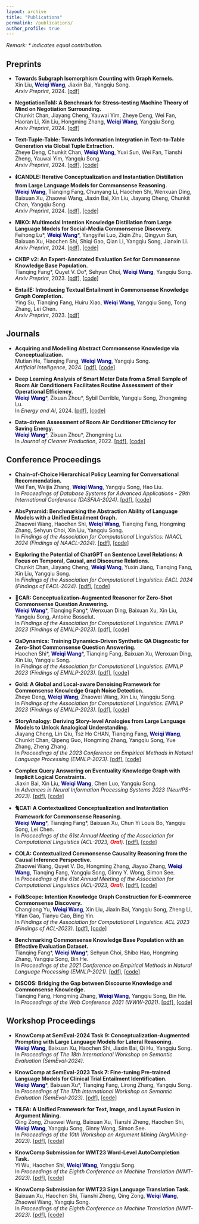 ```yaml
---
layout: archive
title: "Publications"
permalink: /publications/
author_profile: true
---
```


*Remark: \* indicates equal contribution.*

## Preprints
- **Towards Subgraph Isomorphism Counting with Graph Kernels.**\
Xin Liu, <span style="color:darkblue">**Weiqi Wang**</span>, Jiaxin Bai, Yangqiu Song.\
*Arxiv Preprint*, 2024. [[pdf]](https://arxiv.org/pdf/2405.07497)

- **NegotiationToM: A Benchmark for Stress-testing Machine Theory of Mind on Negotiation Surrounding.**\
Chunkit Chan, Jiayang Cheng, Yauwai Yim, Zheye Deng, Wei Fan, Haoran Li, Xin Liu, Hongming Zhang, <span style="color:darkblue">**Weiqi Wang**</span>, Yangqiu Song.\
*Arxiv Preprint*, 2024. [[pdf]](https://arxiv.org/pdf/2404.13627.pdf)

- **Text-Tuple-Table: Towards Information Integration in Text-to-Table Generation via Global Tuple Extraction.**\
Zheye Deng, Chunkit Chan, <span style="color:darkblue">**Weiqi Wang**</span>, Yuxi Sun, Wei Fan, Tianshi Zheng, Yauwai Yim, Yangqiu Song.\
*Arxiv Preprint*, 2024. [[pdf]](https://arxiv.org/pdf/2404.14215.pdf), [[code]](https://github.com/HKUST-KnowComp/LiveSum-TTT)

- **🕯️CANDLE: Iterative Conceptualization and Instantiation Distillation from Large Language Models for Commonsense Reasoning.**\
<span style="color:darkblue">**Weiqi Wang**</span>, Tianqing Fang, Chunyang Li, Haochen Shi, Wenxuan Ding, Baixuan Xu, Zhaowei Wang, Jiaxin Bai, Xin Liu, Jiayang Cheng, Chunkit Chan, Yangqiu Song.\
*Arxiv Preprint*, 2024. [[pdf]](https://arxiv.org/pdf/2401.07286.pdf), [[code]](https://github.com/HKUST-KnowComp/CANDLE)

- **MIKO: Multimodal Intention Knowledge Distillation from Large Language Models for Social-Media Commonsense Discovery.**\
Feihong Lu\*, <span style="color:darkblue">**Weiqi Wang**</span>\*, Yangyifei Luo, Ziqin Zhu, Qingyun Sun, Baixuan Xu, Haochen Shi, Shiqi Gao, Qian Li, Yangqiu Song, Jianxin Li.\
*Arxiv Preprint*, 2024. [[pdf]](https://arxiv.org/pdf/2402.18169.pdf), [[code]](https://github.com/zzq2000/MIKO)

- **CKBP v2: An Expert-Annotated Evaluation Set for Commonsense Knowledge Base Population.**\
Tianqing Fang\*, Quyet V. Do\*, Sehyun Choi, <span style="color:darkblue">**Weiqi Wang**</span>, Yangqiu Song.\
*Arxiv Preprint*, 2023. [[pdf]](https://arxiv.org/pdf/2304.10392.pdf), [[code]](https://github.com/HKUST-KnowComp/CSKB-Population)

- **EntailE: Introducing Textual Entailment in Commonsense Knowledge Graph Completion.**\
Ying Su, Tianqing Fang, Huiru Xiao, <span style="color:darkblue">**Weiqi Wang**</span>, Yangqiu Song, Tong Zhang, Lei Chen.\
*Arxiv Preprint*, 2023. [[pdf]](https://arxiv.org/pdf/2402.09666.pdf)

## Journals

- **Acquiring and Modelling Abstract Commonsense Knowledge via Conceptualization.**\
Mutian He, Tianqing Fang, <span style="color:darkblue">**Weiqi Wang**</span>, Yangqiu Song.\
*Artificial Intelligence*, 2024. [[pdf]](https://arxiv.org/pdf/2206.01532.pdf), [[code]](https://github.com/HKUST-KnowComp/atomic-conceptualization)

- **Deep Learning Analysis of Smart Meter Data from a Small Sample of Room Air Conditioners Facilitates Routine Assessment of their Operational Efficiency.**\
<span style="color:darkblue">**Weiqi Wang**</span>\*, Zixuan Zhou\*, Sybil Derrible, Yangqiu Song, Zhongming Lu.\
In *Energy and AI*, 2024. [[pdf]](https://doi.org/10.1016/j.egyai.2024.100338), [[code]](https://github.com/MighTy-Weaver/SMD4RAC_Detection)

- **Data-driven Assessment of Room Air Conditioner Efficiency for Saving Energy.**\
<span style="color:darkblue">**Weiqi Wang**</span>\*, Zixuan Zhou\*, Zhongming Lu.\
In *Journal of Cleaner Production*, 2022. [[pdf]](https://doi.org/10.1016/j.jclepro.2022.130615), [[code]](https://github.com/MighTy-Weaver/Inefficient-AC-detection)

## Conference Proceedings
- **Chain-of-Choice Hierarchical Policy Learning for Conversational Recommendation.**\
Wei Fan, Weijia Zhang, <span style="color:darkblue">**Weiqi Wang**</span>, Yangqiu Song, Hao Liu.\
In *Proceedings of Database Systems for Advanced Applications - 29th International Conference (DASFAA-2024)*. [[pdf]](https://arxiv.org/pdf/2310.17922.pdf), [[code]](https://github.com/AlexFanw/CoCHPL)

- **AbsPyramid: Benchmarking the Abstraction Ability of Language Models with a Unified Entailment Graph.**\
Zhaowei Wang, Haochen Shi, <span style="color:darkblue">**Weiqi Wang**</span>, Tianqing Fang, Hongming Zhang, Sehyun Choi, Xin Liu, Yangqiu Song.\
In *Findings of the Association for Computational Linguistics: NAACL 2024 (Findings of NAACL-2024)*. [[pdf]](https://arxiv.org/pdf/2311.09174.pdf), [[code]](https://github.com/HKUST-KnowComp/AbsPyramid)

- **Exploring the Potential of ChatGPT on Sentence Level Relations: A Focus on Temporal, Causal, and Discourse Relations.**\
Chunkit Chan, Jiayang Cheng, <span style="color:darkblue">**Weiqi Wang**</span>, Yuxin Jiang, Tianqing Fang, Xin Liu, Yangqiu Song.\
In *Findings of the Association for Computational Linguistics: EACL 2024 (Findings of EACL-2024)*. [[pdf]](https://aclanthology.org/2024.findings-eacl.47.pdf), [[code]](https://github.com/HKUST-KnowComp/ChatGPT-Inter-Sentential-Relations)

- **🚗CAR: Conceptualization-Augmented Reasoner for Zero-Shot Commonsense Question Answering.**\
<span style="color:darkblue">**Weiqi Wang**</span>\*, Tianqing Fang\*, Wenxuan Ding, Baixuan Xu, Xin Liu, Yangqiu Song, Antoine Bosselut.\
In *Findings of the Association for Computational Linguistics: EMNLP 2023 (Findings of EMNLP-2023)*. [[pdf]](https://aclanthology.org/2023.findings-emnlp.902.pdf), [[code]](https://github.com/HKUST-KnowComp/CAR)

- **QaDynamics: Training Dynamics-Driven Synthetic QA Diagnostic for Zero-Shot Commonsense Question Answering.**\
Haochen Shi\*, <span style="color:darkblue">**Weiqi Wang**</span>\*, Tianqing Fang, Baixuan Xu, Wenxuan Ding, Xin Liu, Yangqiu Song.\
In *Findings of the Association for Computational Linguistics: EMNLP 2023 (Findings of EMNLP-2023)*. [[pdf]](https://aclanthology.org/2023.findings-emnlp.1023.pdf), [[code]](https://github.com/HKUST-KnowComp/QaDynamics)

- **Gold: A Global and Local-aware Denoising Framework for Commonsense Knowledge Graph Noise Detection.**\
Zheye Deng, <span style="color:darkblue">**Weiqi Wang**</span>, Zhaowei Wang, Xin Liu, Yangqiu Song.\
In *Findings of the Association for Computational Linguistics: EMNLP 2023 (Findings of EMNLP-2023)*. [[pdf]](https://aclanthology.org/2023.findings-emnlp.232.pdf), [[code]](https://github.com/HKUST-KnowComp/GOLD)

- **StoryAnalogy: Deriving Story-level Analogies from Large Language Models to Unlock Analogical Understanding.**\
Jiayang Cheng, Lin Qiu, Tsz Ho CHAN, Tianqing Fang, <span style="color:darkblue">**Weiqi Wang**</span>, Chunkit Chan, Qipeng Guo, Hongming Zhang, Yangqiu Song, Yue Zhang, Zheng Zhang.\
In *Proceedings of the 2023 Conference on Empirical Methods in Natural Language Processing (EMNLP-2023)*. [[pdf]](https://aclanthology.org/2023.emnlp-main.706.pdf), [[code]](https://github.com/loginaway/StoryAnalogy)

- **Complex Query Answering on Eventuality Knowledge Graph with Implicit Logical Constraints.**\
Jiaxin Bai, Xin Liu, <span style="color:darkblue">**Weiqi Wang**</span>, Chen Luo, Yangqiu Song.\
In *Advances in Neural Information Processing Systems 2023 (NeurIPS-2023)*. [[pdf]](https://proceedings.neurips.cc/paper_files/paper/2023/file/6174c67b136621f3f2e4a6b1d3286f6b-Paper-Conference.pdf), [[code]](https://github.com/HKUST-KnowComp/CEQA)

- **🐈CAT: A Contextualized Conceptualization and Instantiation Framework for Commonsense Reasoning.**\
<span style="color:darkblue">**Weiqi Wang**</span>\*, Tianqing Fang\*, Baixuan Xu, Chun Yi Louis Bo, Yangqiu Song, Lei Chen.\
In *Proceedings of the 61st Annual Meeting of the Association for Computational Linguistics (ACL-2023, <span style="color:red">**Oral**</span>)*. [[pdf]](https://aclanthology.org/2023.acl-long.733.pdf), [[code]](https://github.com/HKUST-KnowComp/CAT)

- **COLA: Contextualized Commonsense Causality Reasoning from the Causal Inference Perspective.**\
Zhaowei Wang, Quyet V. Do, Hongming Zhang, Jiayao Zhang, <span style="color:darkblue">**Weiqi Wang**</span>, Tianqing Fang, Yangqiu Song, Ginny Y. Wong, Simon See.\
In *Proceedings of the 61st Annual Meeting of the Association for Computational Linguistics (ACL-2023, <span style="color:red">**Oral**</span>)*. [[pdf]](https://aclanthology.org/2023.acl-long.288.pdf), [[code]](https://github.com/HKUST-KnowComp/COLA)

- **FolkScope: Intention Knowledge Graph Construction for E-commerce Commonsense Discovery.**\
Changlong Yu, <span style="color:darkblue">**Weiqi Wang**</span>, Xin Liu, Jiaxin Bai, Yangqiu Song, Zheng Li, Yifan Gao, Tianyu Cao, Bing Yin.\
In *Findings of the Association for Computational Linguistics: ACL 2023 (Findings of ACL-2023)*. [[pdf]](https://aclanthology.org/2023.findings-acl.76.pdf), [[code]](https://github.com/HKUST-KnowComp/FolkScope)

- **Benchmarking Commonsense Knowledge Base Population with an Effective Evaluation Dataset.**\
Tianqing Fang\*, <span style="color:darkblue">**Weiqi Wang**</span>\*, Sehyun Choi, Shibo Hao, Hongming Zhang, Yangqiu Song, Bin He.\
In *Proceedings of the 2021 Conference on Empirical Methods in Natural Language Processing (EMNLP-2021)*. [[pdf]](https://aclanthology.org/2021.emnlp-main.705.pdf), [[code]](https://github.com/HKUST-KnowComp/CSKB-Population)

- **DISCOS: Bridging the Gap between Discourse Knowledge and Commonsense Knowledge.**\
Tianqing Fang, Hongming Zhang, <span style="color:darkblue">**Weiqi Wang**</span>, Yangqiu Song, Bin He.\
In *Proceedings of the Web Conference 2021 (WWW-2021)*. [[pdf]](https://dl.acm.org/doi/pdf/10.1145/3442381.3450117), [[code]](https://github.com/HKUST-KnowComp/DISCOS-commonsense)

## Workshop Proceedings
- **KnowComp at SemEval-2024 Task 9: Conceptualization-Augmented Prompting with Large Language Models for Lateral Reasoning.**\
<span style="color:darkblue">**Weiqi Wang**</span>, Baixuan Xu, Haochen Shi, Jiaxin Bai, Qi Hu, Yangqiu Song.\
In *Proceedings of The 18th International Workshop on Semantic Evaluation (SemEval-2024)*.

- **KnowComp at SemEval-2023 Task 7: Fine-tuning Pre-trained Language Models for Clinical Trial Entailment Identification.**\
<span style="color:darkblue">**Weiqi Wang**</span>\*, Baixuan Xu\*, Tianqing Fang, Lirong Zhang, Yangqiu Song.\
In *Proceedings of The 17th International Workshop on Semantic Evaluation (SemEval-2023)*. [[pdf]](https://aclanthology.org/2023.semeval-1.1.pdf), [[code]](https://github.com/HKUST-KnowComp/NLI4CT)

- **TILFA: A Unified Framework for Text, Image, and Layout Fusion in Argument Mining.**\
Qing Zong, Zhaowei Wang, Baixuan Xu, Tianshi Zheng, Haochen Shi, <span style="color:darkblue">**Weiqi Wang**</span>, Yangqiu Song, Ginny Wong, Simon See.\
In *Proceedings of the 10th Workshop on Argument Mining (ArgMining-2023)*. [[pdf]](https://aclanthology.org/2023.argmining-1.14.pdf), [[code]](https://github.com/HKUST-KnowComp/TILFA)

- **KnowComp Submission for WMT23 Word-Level AutoCompletion Task.**\
Yi Wu, Haochen Shi, <span style="color:darkblue">**Weiqi Wang**</span>, Yangqiu Song.\
In *Proceedings of the Eighth Conference on Machine Translation (WMT-2023)*. [[pdf]](https://aclanthology.org/2023.wmt-1.79.pdf), [[code]](https://github.com/ethanyiwu/WLAC)

- **KnowComp Submission for WMT23 Sign Language Translation Task.**\
Baixuan Xu, Haochen Shi, Tianshi Zheng, Qing Zong, <span style="color:darkblue">**Weiqi Wang**</span>, Zhaowei Wang, Yangqiu Song.\
In *Proceedings of the Eighth Conference on Machine Translation (WMT-2023)*. [[pdf]](https://aclanthology.org/2023.wmt-1.36.pdf), [[code]](https://github.com/HKUST-KnowComp/SLT)
